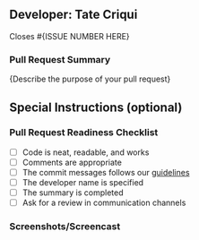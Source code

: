 ## Developer: Tate Criqui

Closes #{ISSUE NUMBER HERE}

### Pull Request Summary

{Describe the purpose of your pull request}

## Special Instructions (optional)

### Pull Request Readiness Checklist

- [ ] Code is neat, readable, and works
- [ ] Comments are appropriate
- [ ] The commit messages follows our [guidelines](https://h4i.notion.site/Conventional-Commits-593452ad1179489399ad3bd696ef772a)
- [ ] The developer name is specified
- [ ] The summary is completed
- [ ] Ask for a review in communication channels

### Screenshots/Screencast